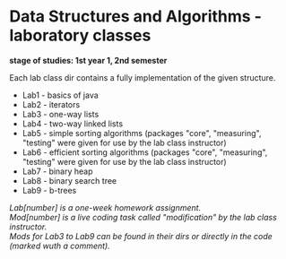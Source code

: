 # Data Structures and Algorithms - laboratory classes
__stage of studies: 1st year 1, 2nd semester__

Each lab class dir contains a fully implementation of the given structure.

* Lab1 - basics of java
* Lab2 - iterators
* Lab3 - one-way lists
* Lab4 - two-way linked lists
* Lab5 - simple sorting algorithms (packages "core", "measuring", "testing" were given for use by the lab class instructor)
* Lab6 - efficient sorting algorithms (packages "core", "measuring", "testing" were given for use by the lab class instructor)
* Lab7 - binary heap
* Lab8 - binary search tree
* Lab9 - b-trees

_Lab[number] is a one-week homework assignment.<br>_
_Mod[number] is a live coding task called "modification" by the lab class instructor.<br>_
_Mods for Lab3 to Lab9 can be found in their dirs or directly in the code (marked wuth a comment)._
